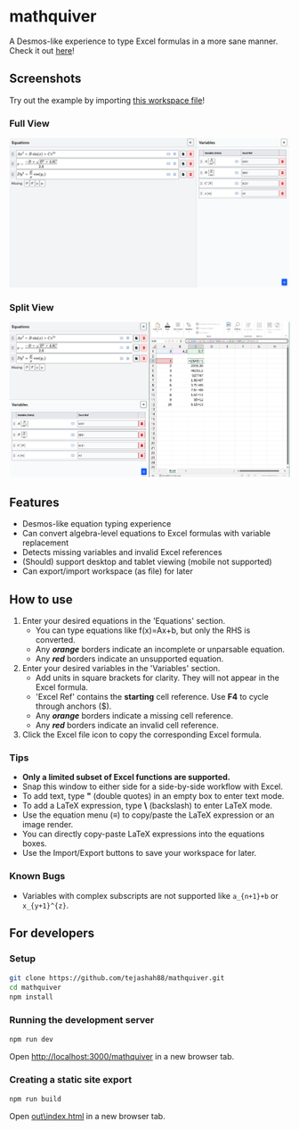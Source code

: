 # mathquiver
A Desmos-like experience to type Excel formulas in a more sane manner. Check it out [here](https://tejashah88.github.io/mathquiver/)!

## Screenshots

Try out the example by importing [this workspace file](docs\mathquiver-example.json)!

### Full View
<img src="docs/desktop-full-view.png" width="1024">

### Split View
<img src="docs/desktop-split-view.png" width="1024">

## Features
- Desmos-like equation typing experience
- Can convert algebra-level equations to Excel formulas with variable replacement
- Detects missing variables and invalid Excel references
- (Should) support desktop and tablet viewing (mobile not supported)
- Can export/import workspace (as file) for later

## How to use
1. Enter your desired equations in the 'Equations' section.
   - You can type equations like f(x)=Ax+b, but only the RHS is converted.
   - Any ***orange*** borders indicate an incomplete or unparsable equation.
   - Any ***red*** borders indicate an unsupported equation.
2. Enter your desired variables in the 'Variables' section.
   - Add units in square brackets for clarity. They will not appear in the Excel formula.
   - 'Excel Ref' contains the **starting** cell reference. Use **F4** to cycle through anchors ($).
   - Any ***orange*** borders indicate a missing cell reference.
   - Any ***red*** borders indicate an invalid cell reference.
3. Click the Excel file icon to copy the corresponding Excel formula.

### Tips
- **Only a limited subset of Excel functions are supported.**
- Snap this window to either side for a side-by-side workflow with Excel.
- To add text, type **"** (double quotes) in an empty box to enter text mode.
- To add a LaTeX expression, type **\\** (backslash) to enter LaTeX mode.
- Use the equation menu (≡) to copy/paste the LaTeX expression or an image render.
- You can directly copy-paste LaTeX expressions into the equations boxes.
- Use the Import/Export buttons to save your workspace for later.

### Known Bugs
- Variables with complex subscripts are not supported like `a_{n+1}+b` or `x_{y+1}^{z}`.

## For developers

### Setup
```bash
git clone https://github.com/tejashah88/mathquiver.git
cd mathquiver
npm install
```

### Running the development server
```bash
npm run dev
```

Open [http://localhost:3000/mathquiver](http://localhost:3000/mathquiver) in a new browser tab.

### Creating a static site export
```bash
npm run build
```

Open [out\index.html](out\index.html) in a new browser tab.
